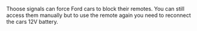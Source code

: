 Thoose signals can force Ford cars to block their remotes. You can still access them manually but to use the remote again you need to reconnect the cars 12V battery.
